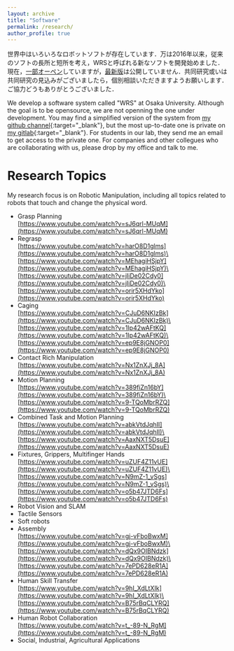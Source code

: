 ```yaml
---
layout: archive
title: "Software"
permalink: /research/
author_profile: true
---
```


世界中はいろいろなロボットソフトが存在しています．万は2016年以来，従来のソフトの長所と短所を考え，WRSと呼ばれる新なソフトを開発始めました．現在，[一部オーペン]((https://github.com/wanweiwei07){:target="_blank"})していますが，[最新版](https://gitlab.com/wanweiwei07)は公開していません．共同研究或いは共同研究の見込みがございましたら，個別相談いただきますようお願いします．ご協力どうもありがとうございました．

We develop a software system called "WRS" at Osaka University. Although the goal is to be opensource, we are not openning the one under development. You may find a simplified version of the system from [my github channel](https://github.com/wanweiwei07){:target="_blank"}, but the most up-to-date one is private on [my gitlab](https://gitlab.com/wanweiwei07){:target="_blank"}. For students in our lab, they send me an email to get access to the private one. For companies and other collegues who are collaborating with us, please drop by my office and talk to me.

Research Topics
======
My research focus is on Robotic Manipulation, including all topics related to robots that touch and change the physical word.
 * Grasp Planning\
   [https://www.youtube.com/watch?v=sJ6qrl-MUqM](https://www.youtube.com/watch?v=sJ6qrl-MUqM)
 * Regrasp\
   [https://www.youtube.com/watch?v=harO8D1glms](https://www.youtube.com/watch?v=harO8D1glms)\
   [https://www.youtube.com/watch?v=MEhagiHSjpY](https://www.youtube.com/watch?v=MEhagiHSjpY)\
   [https://www.youtube.com/watch?v=jIiDe02Cdy0](https://www.youtube.com/watch?v=jIiDe02Cdy0)\
   [https://www.youtube.com/watch?v=orir5XHdYko](https://www.youtube.com/watch?v=orir5XHdYko)
 * Caging\
   [https://www.youtube.com/watch?v=CJuD6NKIzBk](https://www.youtube.com/watch?v=CJuD6NKIzBk)\
   [https://www.youtube.com/watch?v=1Ip42wAFtKQ](https://www.youtube.com/watch?v=1Ip42wAFtKQ)\
   [https://www.youtube.com/watch?v=ep9E8jGNOP0](https://www.youtube.com/watch?v=ep9E8jGNOP0)
 * Contact Rich Manipulation\
   [https://www.youtube.com/watch?v=Nx1ZnXJj_8A](https://www.youtube.com/watch?v=Nx1ZnXJj_8A)
 * Motion Planning\
   [https://www.youtube.com/watch?v=389fiZn16bY](https://www.youtube.com/watch?v=389fiZn16bY)\
   [https://www.youtube.com/watch?v=9-TQoMbrRZQ](https://www.youtube.com/watch?v=9-TQoMbrRZQ)
 * Combined Task and Motion Planning\
   [https://www.youtube.com/watch?v=abkVtdJqhII](https://www.youtube.com/watch?v=abkVtdJqhII)\
   [https://www.youtube.com/watch?v=AaxNXT5DsuE](https://www.youtube.com/watch?v=AaxNXT5DsuE)
 * Fixtures, Grippers, Multifinger Hands\
   [https://www.youtube.com/watch?v=uZUF4Z11vUE](https://www.youtube.com/watch?v=uZUF4Z11vUE)\
   [https://www.youtube.com/watch?v=N9mZ-1_vSgs](https://www.youtube.com/watch?v=N9mZ-1_vSgs)\
   [https://www.youtube.com/watch?v=o5b47JTD6Fs](https://www.youtube.com/watch?v=o5b47JTD6Fs)
 * Robot Vision and SLAM
 * Tactile Sensors
 * Soft robots
 * Assembly\
   [https://www.youtube.com/watch?v=gj-vFboBwxM](https://www.youtube.com/watch?v=gj-vFboBwxM)\
   [https://www.youtube.com/watch?v=dQx9OIBNdzk](https://www.youtube.com/watch?v=dQx9OIBNdzk)\
   [https://www.youtube.com/watch?v=7ePD628eR1A](https://www.youtube.com/watch?v=7ePD628eR1A)
 * Human Skill Transfer\
   [https://www.youtube.com/watch?v=9hI_XdLtXIk](https://www.youtube.com/watch?v=9hI_XdLtXIk)\
   [https://www.youtube.com/watch?v=B75rBqCLYRQ](https://www.youtube.com/watch?v=B75rBqCLYRQ)
 * Human Robot Collaboration\
   [https://www.youtube.com/watch?v=t_-89-N_RgM](https://www.youtube.com/watch?v=t_-89-N_RgM)
 * Social, Industrial, Agricultural Applications
